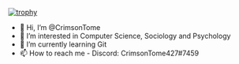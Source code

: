 [![trophy](https://github-profile-trophy.vercel.app/?username=crimsontome&theme=onedark&column=7)](https://github.com/ryo-ma/github-profile-trophy)

- 👋 Hi, I’m @CrimsonTome
- 👀 I’m interested in Computer Science, Sociology and Psychology
- 🌱 I’m currently learning Git
- 📫 How to reach me - Discord: CrimsonTome427#7459
